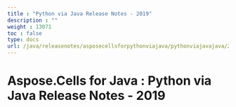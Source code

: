 ```yaml
---
title : "Python via Java Release Notes - 2019" 
description : "" 
weight : 13071 
toc : false
type: docs
url: /java/releasenotes/asposecellsforpythonviajava/pythonviajavajava/2019/
---
```


# Aspose.Cells for Java : Python via Java Release Notes - 2019


